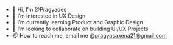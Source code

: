 - 👋 Hi, I’m @Pragyades
- 👀 I’m interested in UX Design
- 🌱 I’m currently learning Product and Graphic Design
- 💞️ I’m looking to collaborate on building UI/UX Projects
- 📫 How to reach me, email me @pragyasaxena21@gmail.com

<!---
Pragyades/Pragyades is a ✨ special ✨ repository because its `README.md` (this file) appears on your GitHub profile.
You can click the Preview link to take a look at your changes.
--->

